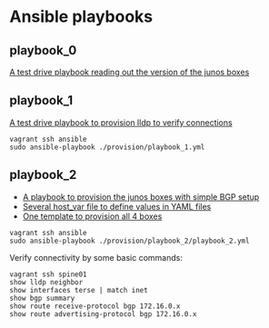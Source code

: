 # Ansible playbooks

## playbook_0

[A test drive playbook reading out the version of the junos boxes](https://github.com/roelsieg/ansible-junos-bootstrap/blob/master/provision/playbook_0.yml)

## playbook_1

[A test drive playbook to provision lldp to verify connections](https://github.com/roelsieg/ansible-junos-bootstrap/blob/master/provision/playbook_1.yml)
```
vagrant ssh ansible
sudo ansible-playbook ./provision/playbook_1.yml
```
## playbook_2

* [A playbook to provision the junos boxes with simple BGP setup](https://github.com/roelsieg/ansible-junos-bootstrap/blob/master/provision/playbook_2/playbook_2.yml)
* [Several host_var file to define values in YAML files](https://github.com/roelsieg/ansible-junos-bootstrap/tree/master/provision/playbook_2/host_vars)
* [One template to provision all 4 boxes](https://github.com/roelsieg/ansible-junos-bootstrap/blob/master/provision/playbook_2/template.j2)
```
vagrant ssh ansible
sudo ansible-playbook ./provision/playbook_2/playbook_2.yml
```
Verify connectivity by some basic commands:
```
vagrant ssh spine01
show lldp neighbor
show interfaces terse | match inet
show bgp summary
show route receive-protocol bgp 172.16.0.x
show route advertising-protocol bgp 172.16.0.x
```